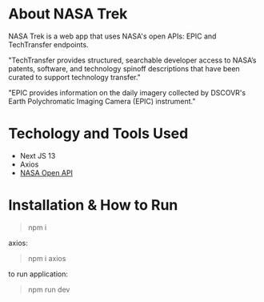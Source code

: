 # About NASA Trek
NASA Trek is a web app that uses NASA's open APIs: EPIC and TechTransfer endpoints.

"TechTransfer provides structured, searchable developer access to NASA’s patents, software, and technology spinoff descriptions that have been curated to support technology transfer." 

"EPIC provides information on the daily imagery collected by DSCOVR's Earth Polychromatic Imaging Camera (EPIC) instrument."



# Techology and Tools Used
- Next JS 13
- Axios
- [NASA Open API](https://api.nasa.gov/)

# Installation & How to Run
> npm i

axios:
> npm i axios

to run application:
> npm run dev